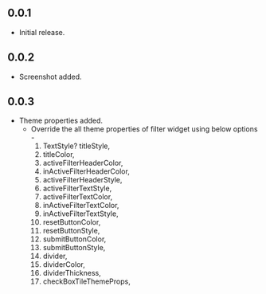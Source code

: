 ## 0.0.1

* Initial release.

## 0.0.2

* Screenshot added.

## 0.0.3

* Theme properties added.
  * Override the all theme properties of filter widget using below options -
    1. TextStyle? titleStyle,
    2. titleColor,
    3. activeFilterHeaderColor,
    4. inActiveFilterHeaderColor,
    5. activeFilterHeaderStyle,
    6. activeFilterTextStyle,
    7. activeFilterTextColor,
    8. inActiveFilterTextColor,
    9. inActiveFilterTextStyle,
    10. resetButtonColor,
    11. resetButtonStyle,
    12. submitButtonColor,
    13. submitButtonStyle,
    14. divider,
    15. dividerColor,
    16. dividerThickness,
    17. checkBoxTileThemeProps,

